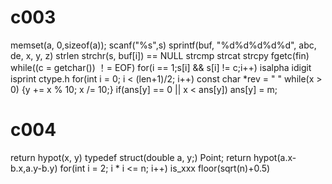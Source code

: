 # c003
memset(a, 0,sizeof(a));
scanf("%s",s)
sprintf(buf, "%d%d%d%d%d", abc, de, x, y, z)
strlen
strchr(s, buf[i]) == NULL
strcmp strcat strcpy
fgetc(fin)
while((c = getchar()) ！= EOF)
for(i == 1;s[i] && s[i] != c;i++)
isalpha idigit isprint  ctype.h
for(int i = 0; i < (len+1)/2; i++)
const char *rev = "  "
while(x > 0) {y += x % 10; x /= 10;}
if(ans[y] == 0 || x < ans[y]) ans[y] = m;
# c004
return hypot(x, y)
typedef struct(double a, y;) Point;
return hypot(a.x-b.x,a.y-b.y)
for(int i = 2; i * i <= n; i++)
is_xxx
floor(sqrt(n)+0.5)









